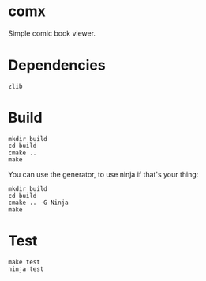 # comx

Simple comic book viewer.

# Dependencies

    zlib

# Build

    mkdir build
    cd build
    cmake ..
    make

You can use the generator, to use ninja if that's your thing:

    mkdir build
    cd build
    cmake .. -G Ninja
    make

# Test

    make test
    ninja test
